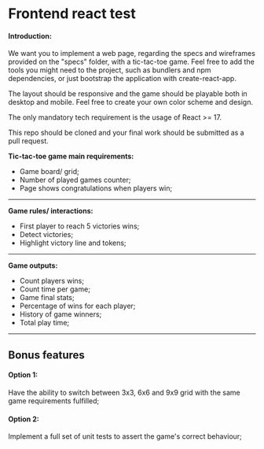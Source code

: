# Frontend react test

#### **Introduction:**
We want you to implement a web page, regarding the specs and wireframes provided on the "specs" folder, with a tic-tac-toe game. 
Feel free to add the tools you might need to the project, such as bundlers and npm dependencies, or just bootstrap the application with create-react-app. 

The layout should be responsive and the game should be playable both in desktop and mobile. Feel free to create your own color scheme and design.

The only mandatory tech requirement is the usage of React >= 17.

This repo should be cloned and your final work should be submitted as a pull request.

 **Tic-tac-toe game main requirements:**
- Game board/ grid;
- Number of played games counter;
- Page shows congratulations when players win;
___
 **Game rules/ interactions:**
- First player to reach 5 victories wins;
- Detect victories;
- Highlight victory line and tokens;
___
 **Game outputs:**
- Count players wins;
- Count time per game;
- Game final stats;
- Percentage of wins for each player;
- History of game winners;
- Total play time;
___
## Bonus features
#### **Option 1:**
Have the ability to switch between 3x3, 6x6 and 9x9 grid with the same game requirements fulfilled;

#### **Option 2:**
Implement a full set of unit tests to assert the game's correct behaviour;

